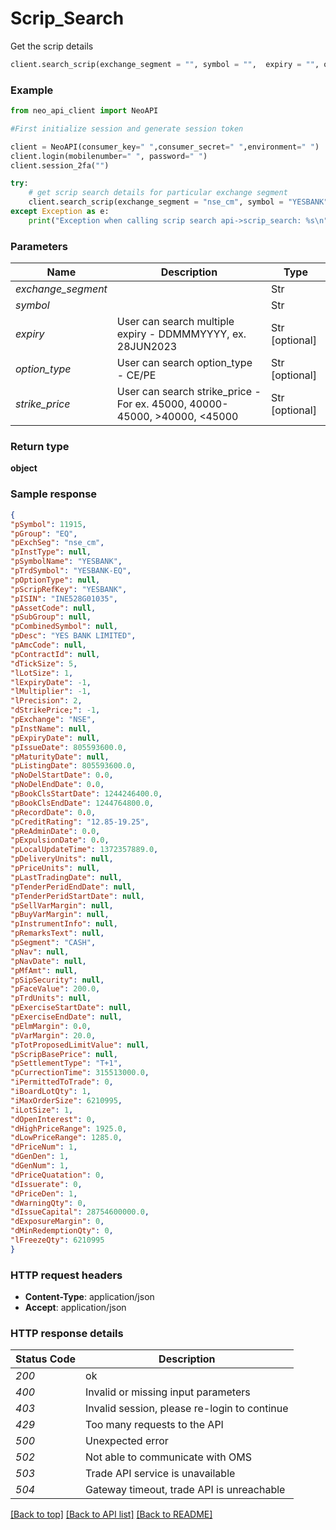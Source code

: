 # **Scrip_Search**
Get the scrip details

```python
client.search_scrip(exchange_segment = "", symbol = "",  expiry = "", option_type = "", strike_price = "")
```

### Example

```python
from neo_api_client import NeoAPI

#First initialize session and generate session token

client = NeoAPI(consumer_key=" ",consumer_secret=" ",environment=" ")
client.login(mobilenumber=" ", password=" ")
client.session_2fa("")

try:
    # get scrip search details for particular exchange segment
    client.search_scrip(exchange_segment = "nse_cm", symbol = "YESBANK",  expiry = "", option_type = "", strike_price = "")
except Exception as e:
    print("Exception when calling scrip search api->scrip_search: %s\n" % e)

```
### Parameters

| Name                | Description                     | Type           |
|---------------------|---------------------------------|----------------|
| *exchange_segment*  |                                 | Str            |
| *symbol*            |                                 | Str            |
| *expiry*            | User can search multiple expiry - DDMMMYYYY, ex. 28JUN2023 | Str [optional] |
| *option_type*       | User can search option_type - CE/PE     | Str [optional] |
| *strike_price*      | User can search strike_price - For ex. 45000, 40000-45000, >40000, <45000   | Str [optional] |


### Return type

**object**

### Sample response

```json
{
"pSymbol": 11915,
"pGroup": "EQ",
"pExchSeg": "nse_cm",
"pInstType": null,
"pSymbolName": "YESBANK",
"pTrdSymbol": "YESBANK-EQ",
"pOptionType": null,
"pScripRefKey": "YESBANK",
"pISIN": "INE528G01035",
"pAssetCode": null,
"pSubGroup": null,
"pCombinedSymbol": null,
"pDesc": "YES BANK LIMITED",
"pAmcCode": null,
"pContractId": null,
"dTickSize": 5,
"lLotSize": 1,
"lExpiryDate": -1,
"lMultiplier": -1,
"lPrecision": 2,
"dStrikePrice;": -1,
"pExchange": "NSE",
"pInstName": null,
"pExpiryDate": null,
"pIssueDate": 805593600.0,
"pMaturityDate": null,
"pListingDate": 805593600.0,
"pNoDelStartDate": 0.0,
"pNoDelEndDate": 0.0,
"pBookClsStartDate": 1244246400.0,
"pBookClsEndDate": 1244764800.0,
"pRecordDate": 0.0,
"pCreditRating": "12.85-19.25",
"pReAdminDate": 0.0,
"pExpulsionDate": 0.0,
"pLocalUpdateTime": 1372357889.0,
"pDeliveryUnits": null,
"pPriceUnits": null,
"pLastTradingDate": null,
"pTenderPeridEndDate": null,
"pTenderPeridStartDate": null,
"pSellVarMargin": null,
"pBuyVarMargin": null,
"pInstrumentInfo": null,
"pRemarksText": null,
"pSegment": "CASH",
"pNav": null,
"pNavDate": null,
"pMfAmt": null,
"pSipSecurity": null,
"pFaceValue": 200.0,
"pTrdUnits": null,
"pExerciseStartDate": null,
"pExerciseEndDate": null,
"pElmMargin": 0.0,
"pVarMargin": 20.0,
"pTotProposedLimitValue": null,
"pScripBasePrice": null,
"pSettlementType": "T+1",
"pCurrectionTime": 315513000.0,
"iPermittedToTrade": 0,
"iBoardLotQty": 1,
"iMaxOrderSize": 6210995,
"iLotSize": 1,
"dOpenInterest": 0,
"dHighPriceRange": 1925.0,
"dLowPriceRange": 1285.0,
"dPriceNum": 1,
"dGenDen": 1,
"dGenNum": 1,
"dPriceQuatation": 0,
"dIssuerate": 0,
"dPriceDen": 1,
"dWarningQty": 0,
"dIssueCapital": 28754600000.0,
"dExposureMargin": 0,
"dMinRedemptionQty": 0,
"lFreezeQty": 6210995
}

```

### HTTP request headers

 - **Content-Type**: application/json
 - **Accept**: application/json

### HTTP response details
| Status Code | Description                                  |
|-------------|----------------------------------------------|
| *200*       | ok                                           |
| *400*       | Invalid or missing input parameters          |
| *403*       | Invalid session, please re-login to continue |
| *429*       | Too many requests to the API                 |
| *500*       | Unexpected error                             |
| *502*       | Not able to communicate with OMS             |
| *503*       | Trade API service is unavailable             |
| *504*       | Gateway timeout, trade API is unreachable    |

[[Back to top]](#) [[Back to API list]](../README.md#documentation-for-api-endpoints)  [[Back to README]](../README.md)
